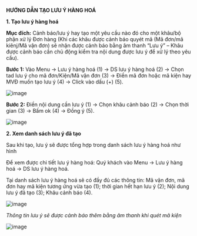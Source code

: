 
**HƯỚNG DẪN TẠO LƯU Ý HÀNG HOÁ**

**1.	Tạo lưu ý hàng hoá**

**Mục đích:** Cảnh báo/lưu ý hay tạo một yêu cầu nào đó cho một khâu/bộ phận xử lý Đơn hàng (Khi các khâu được cảnh báo quyét mã (Mã đơn/mã kiênj/Mã vận đơn) sẽ nhận được cảnh báo bằng âm thanh “Lưu ý” – Khâu được cảnh báo cần chủ động kiểm tra nội dung được lưu ý để xử lý theo yêu cầu).

**Bước 1:** Vào Menu -> Lưu ý hàng hoá (1) -> DS lưu ý hàng hoá (2) -> Chọn tad lưu ý cho mã đơn/Kiện/Mã vận đơn (3) -> Điền mã đơn hoặc mã kiện hay MVĐ muốn tạo lưu ý (4) -> Click vào dấu (+) (5).

 ![image](https://user-images.githubusercontent.com/85599407/128456517-c5d0ad00-5e4b-4ee4-a58d-6cfce136fb5b.png)

**Bước 2:** Điền nội dung cần lưu ý (1) -> Chọn khâu cảnh báo (2) -> Chọn thời gian (3) -> Bấm ok (4) -> Đồng ý (5).
 
![image](https://user-images.githubusercontent.com/85599407/128456538-6a4491a8-2f02-4a88-bfa8-ebdb8af21f32.png)

**2.	Xem danh sách lưu ý đã tạo**

Sau khi tạo, lưu ý sẽ được tổng hợp trong danh sách lưu ý hàng hoá như hình

Để xem được chi tiết lưu ý hàng hoá: Quý khách vào Menu -> Lưu ý hàng hoá -> DS lưu ý hàng hoá.

Tại danh sách lưu ý hàng hoá sẽ có đầy đủ các thông tin: Mã vận đơn, mã đơn hay mã kiện tương ứng vừa tạo (1); thời gian hết hạn lưu ý (2); Nội dung lưu ý đã tạo (3); Khâu cảnh báo (4).

 ![image](https://user-images.githubusercontent.com/85599407/128456556-60f53989-3597-4978-8d4c-ba4f420e435f.png)

*Thông tin lưu ý sẽ được cảnh báo thêm bằng âm thanh khi quét mã kiện* 

![image](https://user-images.githubusercontent.com/85599407/128456576-73c1b4f3-ac35-4083-99e9-3c1c4c52194b.png)

